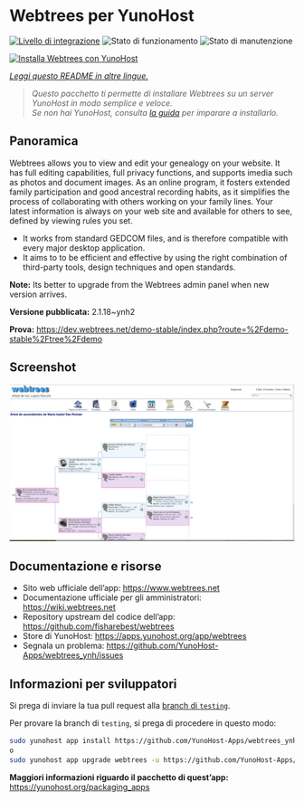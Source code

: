 <!--
N.B.: Questo README è stato automaticamente generato da <https://github.com/YunoHost/apps/tree/master/tools/readme_generator>
NON DEVE essere modificato manualmente.
-->

# Webtrees per YunoHost

[![Livello di integrazione](https://dash.yunohost.org/integration/webtrees.svg)](https://dash.yunohost.org/appci/app/webtrees) ![Stato di funzionamento](https://ci-apps.yunohost.org/ci/badges/webtrees.status.svg) ![Stato di manutenzione](https://ci-apps.yunohost.org/ci/badges/webtrees.maintain.svg)

[![Installa Webtrees con YunoHost](https://install-app.yunohost.org/install-with-yunohost.svg)](https://install-app.yunohost.org/?app=webtrees)

*[Leggi questo README in altre lingue.](./ALL_README.md)*

> *Questo pacchetto ti permette di installare Webtrees su un server YunoHost in modo semplice e veloce.*  
> *Se non hai YunoHost, consulta [la guida](https://yunohost.org/install) per imparare a installarlo.*

## Panoramica

Webtrees allows you to view and edit your genealogy on your website. It has full editing capabilities, full privacy functions, and supports imedia such as photos and document images. As an online program, it fosters extended family participation and good ancestral recording habits, as it simplifies the process of collaborating with others working on your family lines. Your latest information is always on your web site and available for others to see, defined by viewing rules you set.

- It works from standard GEDCOM files, and is therefore compatible with every major desktop application.
- It aims to to be efficient and effective by using the right combination of third-party tools, design techniques and open standards.

**Note:** Its better to upgrade from the Webtrees admin panel when new version arrives.


**Versione pubblicata:** 2.1.18~ynh2

**Prova:** <https://dev.webtrees.net/demo-stable/index.php?route=%2Fdemo-stable%2Ftree%2Fdemo>

## Screenshot

![Screenshot di Webtrees](./doc/screenshots/1200px-Webtrees.png)

## Documentazione e risorse

- Sito web ufficiale dell’app: <https://www.webtrees.net>
- Documentazione ufficiale per gli amministratori: <https://wiki.webtrees.net>
- Repository upstream del codice dell’app: <https://github.com/fisharebest/webtrees>
- Store di YunoHost: <https://apps.yunohost.org/app/webtrees>
- Segnala un problema: <https://github.com/YunoHost-Apps/webtrees_ynh/issues>

## Informazioni per sviluppatori

Si prega di inviare la tua pull request alla [branch di `testing`](https://github.com/YunoHost-Apps/webtrees_ynh/tree/testing).

Per provare la branch di `testing`, si prega di procedere in questo modo:

```bash
sudo yunohost app install https://github.com/YunoHost-Apps/webtrees_ynh/tree/testing --debug
o
sudo yunohost app upgrade webtrees -u https://github.com/YunoHost-Apps/webtrees_ynh/tree/testing --debug
```

**Maggiori informazioni riguardo il pacchetto di quest’app:** <https://yunohost.org/packaging_apps>
